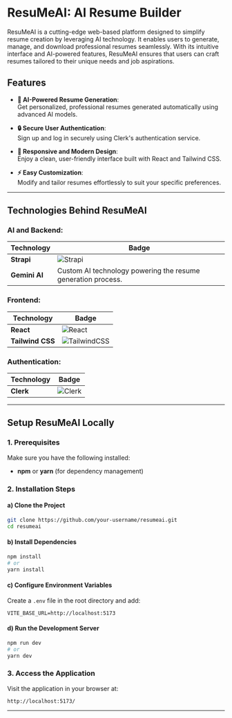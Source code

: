 # ResuMeAI: AI Resume Builder

ResuMeAI is a cutting-edge web-based platform designed to simplify resume creation by leveraging AI technology. It enables users to generate, manage, and download professional resumes seamlessly. With its intuitive interface and AI-powered features, ResuMeAI ensures that users can craft resumes tailored to their unique needs and job aspirations.

## Features
- **🤖 AI-Powered Resume Generation**:   
  Get personalized, professional resumes generated automatically using advanced AI models.

- **🔒 Secure User Authentication**:  
  Sign up and log in securely using Clerk's authentication service.

- **📱 Responsive and Modern Design**:   
  Enjoy a clean, user-friendly interface built with React and Tailwind CSS.

- **⚡ Easy Customization**:   
  Modify and tailor resumes effortlessly to suit your specific preferences.

---

## Technologies Behind ResuMeAI
### AI and Backend:
| Technology       | Badge                                                                                     |
|------------------|-------------------------------------------------------------------------------------------|
| **Strapi**       | ![Strapi](https://img.shields.io/badge/Strapi-%232E7EEA.svg?style=for-the-badge&logo=strapi&logoColor=white) |
| **Gemini AI**    | Custom AI technology powering the resume generation process.                              |

### Frontend:
| Technology       | Badge                                                                                     |
|------------------|-------------------------------------------------------------------------------------------|
| **React**        | ![React](https://img.shields.io/badge/React-%2361DAFB.svg?style=for-the-badge&logo=react&logoColor=white)   |
| **Tailwind CSS** | ![TailwindCSS](https://img.shields.io/badge/TailwindCSS-%2338B2AC.svg?style=for-the-badge&logo=tailwind-css&logoColor=white) |

### Authentication:
| Technology       | Badge                                                                                     |
|------------------|-------------------------------------------------------------------------------------------|
| **Clerk**        | ![Clerk](https://img.shields.io/badge/Clerk-%234E69FF.svg?style=for-the-badge&logo=clerk&logoColor=white) |

---

## Setup ResuMeAI Locally
### 1. Prerequisites
Make sure you have the following installed:
- **npm** or **yarn** (for dependency management)

### 2. Installation Steps
#### a) Clone the Project
```bash
git clone https://github.com/your-username/resumeai.git
cd resumeai
```

#### b) Install Dependencies
```bash
npm install
# or
yarn install
```

#### c) Configure Environment Variables
Create a `.env` file in the root directory and add:
```env
VITE_BASE_URL=http://localhost:5173
```

#### d) Run the Development Server
```bash
npm run dev
# or
yarn dev
```

### 3. Access the Application
Visit the application in your browser at:
```
http://localhost:5173/
```

---



